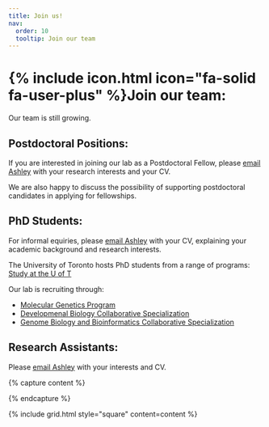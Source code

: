 ```yaml
---
title: Join us!
nav:
  order: 10
  tooltip: Join our team
---
```


# {% include icon.html icon="fa-solid fa-user-plus" %}Join our team:

Our team is still growing. 

## Postdoctoral Positions:

If you are interested in joining our lab as a Postdoctoral Fellow, please [email Ashley](/contact) with your research interests and your CV.

We are also happy to discuss the possibility of supporting postdoctoral candidates in applying for fellowships.

## PhD Students:

For informal equiries, please [email Ashley](/contact) with your CV, explaining your academic background and research interests.

The University of Toronto hosts PhD students from a range of programs: [Study at the U of T](https://www.sgs.utoronto.ca/programs/)

Our lab is recruiting through: 
- [Molecular Genetics Program](https://www.sgs.utoronto.ca/programs/molecular-genetics/)
- [Developmenal Biology Collaborative Specialization](https://sgs.calendar.utoronto.ca/collaborative/Developmental-Biology)
- [Genome Biology and Bioinformatics Collaborative Specialization](https://sgs.calendar.utoronto.ca/collaborative/Genome-Biology-and-Bioinformatics)

## Research Assistants:

Please [email Ashley](/contact) with your interests and CV. 

{% capture content %}

{% endcapture %}

{% include grid.html style="square" content=content %}
